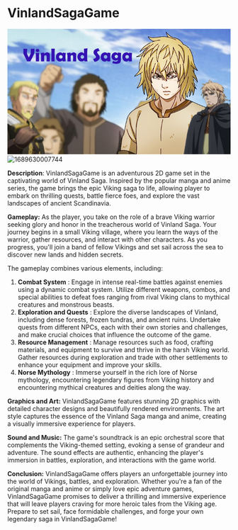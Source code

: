 # VinlandSagaGame

![1689630000600](image/README/1689630000600.png)![1689630007744](image/README/1689630007744.png)

**Description**:
VinlandSagaGame is an adventurous 2D game set in the captivating world of Vinland Saga. Inspired by the popular manga and anime series, the game brings the epic Viking saga to life, allowing player to embark on thrilling quests, battle fierce foes, and explore the vast landscapes of ancient Scandinavia.

**Gameplay:**
As the player, you take on the role of a brave Viking warrior seeking glory and honor in the treacherous world of Vinland Saga. Your journey begins in a small Viking village, where you learn the ways of the warrior, gather resources, and interact with other characters. As you progress, you'll join a band of fellow Vikings and set sail across the sea to discover new lands and hidden secrets.

The gameplay combines various elements, including:

1. **Combat System** : Engage in intense real-time battles against enemies using a dynamic combat system. Utilize different weapons, combos, and special abilities to defeat foes ranging from rival Viking clans to mythical creatures and monstrous beasts.
2. **Exploration and Quests** : Explore the diverse landscapes of Vinland, including dense forests, frozen tundras, and ancient ruins. Undertake quests from different NPCs, each with their own stories and challenges, and make crucial choices that influence the outcome of the game.
3. **Resource Management** : Manage resources such as food, crafting materials, and equipment to survive and thrive in the harsh Viking world. Gather resources during exploration and trade with other settlements to enhance your equipment and improve your skills.
4. **Norse Mythology** : Immerse yourself in the rich lore of Norse mythology, encountering legendary figures from Viking history and encountering mythical creatures and deities along the way.

**Graphics and Art:**
VinlandSagaGame features stunning 2D graphics with detailed character designs and beautifully rendered environments. The art style captures the essence of the Vinland Saga manga and anime, creating a visually immersive experience for players.

**Sound and Music:**
The game's soundtrack is an epic orchestral score that complements the Viking-themed setting, evoking a sense of grandeur and adventure. The sound effects are authentic, enhancing the player's immersion in battles, exploration, and interactions with the game world.

**Conclusion:**
VinlandSagaGame offers players an unforgettable journey into the world of Vikings, battles, and exploration. Whether you're a fan of the original manga and anime or simply love epic adventure games, VinlandSagaGame promises to deliver a thrilling and immersive experience that will leave players craving for more heroic tales from the Viking age. Prepare to set sail, face formidable challenges, and forge your own legendary saga in VinlandSagaGame!
